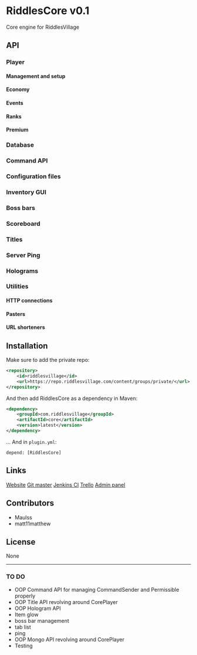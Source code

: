# RiddlesCore v0.1
Core engine for RiddlesVillage

## API

### Player

#### Management and setup

#### Economy

#### Events

#### Ranks

#### Premium

### Database

### Command API

### Configuration files

### Inventory GUI

### Boss bars

### Scoreboard

### Titles

### Server Ping

### Holograms

### Utilities

#### HTTP connections

#### Pasters

#### URL shorteners

## Installation

Make sure to add the private repo:

```xml
<repository>
    <id>riddlesvillage</id>
    <url>https://repo.riddlesvillage.com/content/groups/private/</url>
</repository>
```

And then add RiddlesCore as a dependency in Maven:

```xml
<dependency>
    <groupId>com.riddlesvillage</groupId>
    <artifactId>core</artifactId>
    <version>latest</version>
</dependency>
```

... And in `plugin.yml`:

```
depend: [RiddlesCore]
```

## Links
[Website](https://riddlesvillage.com "RiddlesVillage")
[Git master](https://github.com/RiddlesVillage/core/tree/master "Master branch")
[Jenkins CI](https://riddlesvillage.com "Jenkins CI")
[Trello](https://trello.com/b/tEWzXRzj/riddles-village-zone)
[Admin panel](https://panel.riddlesvillage.com/auth/login)


## Contributors
- Maulss
- matt11matthew

## License
None

---

### TO DO
- OOP Command API for managing CommandSender and Permissible properly
- OOP Title API revolving around CorePlayer
- OOP Hologram API
- Item glow
- boss bar management
- tab list
- ping
- OOP Mongo API revolving around CorePlayer
- Testing